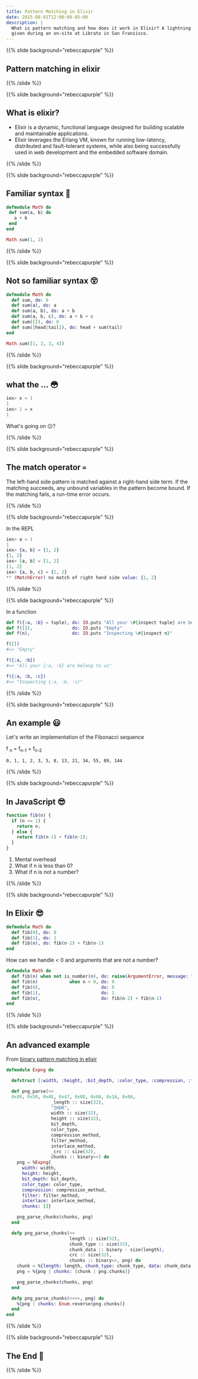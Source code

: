 ```yaml
---
title: Pattern Matching in Elixir
date: 2015-08-01T12:00:00-05:00
description: |
  What is pattern matching and how does it work in Elixir? A lightning talk
  given during an on-site at Librato in San Fransisco.
---
```



{{% slide background="rebeccapurple" %}}

## Pattern matching in elixir

{{% /slide %}}

{{% slide background="rebeccapurple" %}}

## What is elixir?

* Elixir is a dynamic, functional language designed for building scalable and
  maintainable applications.
* Elixir leverages the Erlang VM, known for running low-latency, distributed
  and fault-tolerant systems, while also being successfully used in web
  development and the embedded software domain.

{{% /slide %}}

{{% slide background="rebeccapurple" %}}

## Familiar syntax 🍒

```elixir
defmodule Math do
 def sum(a, b) do
   a + b
 end
end

Math.sum(1, 2)
```

{{% /slide %}}

{{% slide background="rebeccapurple" %}}

## Not so familiar syntax 😲

```elixir
defmodule Math do
  def sum, do: 0
  def sum(a), do: a
  def sum(a, b), do: a + b
  def sum(a, b, c), do: a + b + c
  def sum([]), do: 0
  def sum([head|tail]), do: head + sum(tail)
end

Math.sum([1, 2, 3, 4])
```

{{% /slide %}}

{{% slide background="rebeccapurple" %}}

## what the ... 😳

```elixir
iex> x = 1
1
iex> 1 = x
1
```

What's going on 😕?

{{% /slide %}}

{{% slide background="rebeccapurple" %}}

## The match operator `=`

The left-hand side pattern is matched against a right-hand side term. If the
matching succeeds, any unbound variables in the pattern become bound. If the
matching fails, a run-time error occurs.

{{% /slide %}}

{{% slide background="rebeccapurple" %}}

In the REPL

```elixir
iex> a = 1
1
iex> {a, b} = {1, 2}
{1, 2}
iex> [a, b] = [1, 2]
[1, 2]
iex> {a, b, c} = {1, 2}
** (MatchError) no match of right hand side value: {1, 2}
```

{{% /slide %}}

{{% slide background="rebeccapurple" %}}

In a function

```elixir
def f({:a, :b} = tuple), do: IO.puts "All your \#{inspect tuple} are belong to us"
def f([]),               do: IO.puts "Empty"
def f(n),                do: IO.puts "Inspecting \#{inspect n}"

f([])
#=> "Empty"

f({:a, :b})
#=> "All your {:a, :b} are belong to us"

f({:a, :b, :c})
#=> "Inspecting {:a, :b, :c}"
```

{{% /slide %}}

{{% slide background="rebeccapurple" %}}

## An example 😃

Let's write an implementation of the Fibonacci sequence

f <sub>n</sub> = f<sub>n-1</sub> + f<sub>n-2</sub>

```
0, 1, 1, 2, 3, 5, 8, 13, 21, 34, 55, 89, 144
```

{{% /slide %}}

{{% slide background="rebeccapurple" %}}

## In JavaScript 😎

```javascript
function fib(n) {
  if (n <= 1) {
    return n;
  } else {
    return fib(n-1) + fib(n-2);
  }
}
```

1. Mental overhead
2. What if n is less than 0?
3. What if n is not a number?

{{% /slide %}}

{{% slide background="rebeccapurple" %}}

## In Elixir 😎

```elixir
defmodule Math do
  def fib(0), do: 0
  def fib(1), do: 1
  def fib(n), do: fib(n-2) + fib(n-1)
end
```

How can we handle < 0 and arguments that are not a number?

```elixir
defmodule Math do
  def fib(n) when not is_number(n), do: raise(ArgumentError, message: "not a number")
  def fib(n)            when n < 0, do: 0
  def fib(0),                       do: 0
  def fib(1),                       do: 1
  def fib(n),                       do: fib(n-2) + fib(n-1)
end
```

{{% /slide %}}

{{% slide background="rebeccapurple" %}}
## An advanced example

From [binary pattern matching in elixir](http://www.zohaib.me/binary-pattern-matching-in-elixir/)

```elixir
defmodule Expng do

  defstruct [:width, :height, :bit_depth, :color_type, :compression, :filter, :interlace, :chunks]

  def png_parse(<<
  0x89, 0x50, 0x4E, 0x47, 0x0D, 0x0A, 0x1A, 0x0A,
                 _length :: size(32),
                 "IHDR",
                 width :: size(32),
                 height :: size(32),
                 bit_depth,
                 color_type,
                 compression_method,
                 filter_method,
                 interlace_method,
                 _crc :: size(32),
                 chunks :: binary>>) do
    png = %Expng{
      width: width,
      height: height,
      bit_depth: bit_depth,
      color_type: color_type,
      compression: compression_method,
      filter: filter_method,
      interlace: interlace_method,
      chunks: []}

    png_parse_chunks(chunks, png)
  end

  defp png_parse_chunks(<<
                        length :: size(32),
                        chunk_type :: size(32),
                        chunk_data :: binary - size(length),
                        crc :: size(32),
                        chunks :: binary>>, png) do
    chunk = %{length: length, chunk_type: chunk_type, data: chunk_data, crc: crc}
    png = %{png | chunks: [chunk | png.chunks]}

    png_parse_chunks(chunks, png)
  end

  defp png_parse_chunks(<<>>, png) do
    %{png | chunks: Enum.reverse(png.chunks)}
  end
end
```

{{% /slide %}}

{{% slide background="rebeccapurple" %}}

## The End 👋

{{% /slide %}}
